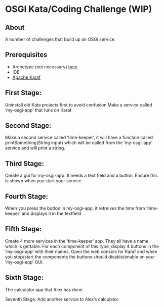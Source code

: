 # OSGI Kata/Coding Challenge (WIP)

## About
A number of challenges that build up an OSGi service.

## Prerequisites
* Archetype (not necessary) [here](https://github.com/jackkenlay/osgi-archetype)
* IDE
* [Apache Karaf](https://karaf.apache.org/)

## First Stage: 
Uninstall old Kata projects first to avoid confusion
Make a service called ‘my-osgi-app’ that runs on Karaf

## Second Stage: 
Make a second service called ‘time-keeper’, it will have a function called printSomething(String input) which will be called from the ‘my-osgi-app’ service and will print a string.

## Third Stage: 
Create a gui for my-osgi-app. It needs a text field and a button. Ensure this is shown when you start your service

## Fourth Stage:
When you press the button in my-osgi-app, it retreives the time from ‘time-keeper’ and displays it in the textfield

## Fifth Stage:
Create 4 more services in the ‘time-keeper’ app. They all have a name, which is gettable. For each component of this type, display 4 buttons in the ‘my-osgi-app’ with their names. Open the web console for Karaf and when you stop/start the components the buttons should disable/enable on your ‘my-osgi-app’ GUI.

## Sixth Stage:
The calculator app that Alex has done.

Seventh Stage:
Add another service to Alex’s calculator.
